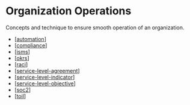 # Organization Operations

Concepts and technique to ensure smooth operation of an organization.

- [[automation]]
- [[compliance]]
- [[isms]]
- [[okrs]]
- [[raci]]
- [[service-level-agreement]]
- [[service-level-indicator]]
- [[service-level-objective]]
- [[soc2]]
- [[toil]]

[//begin]: # "Autogenerated link references for markdown compatibility"
[automation]: organization-operations/automation "Automation"
[compliance]: organization-operations/compliance "Compliance"
[isms]: organization-operations/isms "Information Security Management System (ISMS)"
[okrs]: organization-operations/okrs "Objectives and Key Results (OKRs)"
[raci]: organization-operations/raci "Responsible, Accountable, Consulted and Informed (RACI)"
[service-level-agreement]: organization-operations/service-level-agreement "Service Level Agreement"
[service-level-indicator]: organization-operations/service-level-indicator "Service Level Indicator"
[service-level-objective]: organization-operations/service-level-objective "Service Level Objective"
[soc2]: organization-operations/soc2 "SOC 2 Certification"
[toil]: organization-operations/toil "Toil"
[//end]: # "Autogenerated link references"
